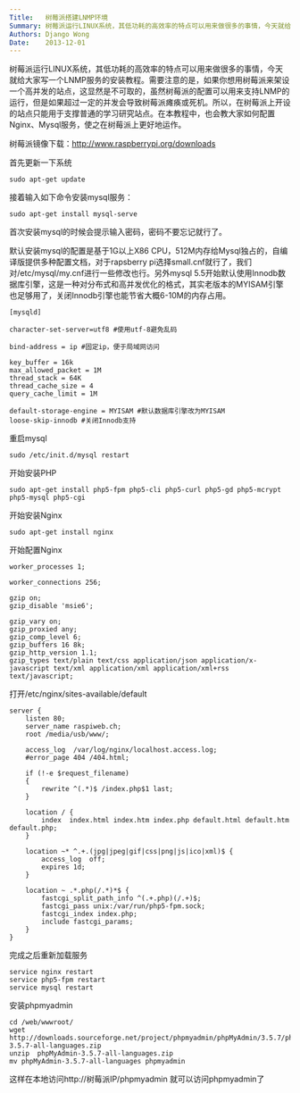```yaml
---
Title:   树莓派搭建LNMP环境
Summary: 树莓派运行LINUX系统，其低功耗的高效率的特点可以用来做很多的事情，今天就给大家写一个LNMP服务的安装教程。需要注意的是，如果你想用树莓派来架设一个高并发的站点，这显然是不可取的，虽然树莓派的配置可以用来支持LNMP的运行，但是如果超过一定的并发会导致树莓派瘫痪或死机。所以，在树莓派上开设的站点只能用于支撑普通的学习研究站点。在本教程中，也会教大家如何配置Nginx、Mysql服务，使之在树莓派上更好地运作。
Authors: Django Wong
Date:    2013-12-01
---
```


树莓派运行LINUX系统，其低功耗的高效率的特点可以用来做很多的事情，今天就给大家写一个LNMP服务的安装教程。需要注意的是，如果你想用树莓派来架设一个高并发的站点，这显然是不可取的，虽然树莓派的配置可以用来支持LNMP的运行，但是如果超过一定的并发会导致树莓派瘫痪或死机。所以，在树莓派上开设的站点只能用于支撑普通的学习研究站点。在本教程中，也会教大家如何配置Nginx、Mysql服务，使之在树莓派上更好地运作。

树莓派镜像下载：<http://www.raspberrypi.org/downloads>

首先更新一下系统  

	sudo apt-get update
	
接着输入如下命令安装mysql服务：

	sudo apt-get install mysql-serve
	
首次安装mysql的时候会提示输入密码，密码不要忘记就行了。  

默认安装mysql的配置是基于1G以上X86 CPU，512M内存给Mysql独占的，自编译版提供多种配置文档，对于rapsberry pi选择small.cnf就行了，我们对/etc/mysql/my.cnf进行一些修改也行。另外mysql 5.5开始默认使用Innodb数据库引擎，这是一种对分布式和高并发优化的格式，其实老版本的MYISAM引擎也足够用了，关闭Innodb引擎也能节省大概6-10M的内存占用。  

	[mysqld]
	 
	character-set-server=utf8 #使用utf-8避免乱码
	 
	bind-address = ip #固定ip，便于局域网访问
	 
	key_buffer = 16k
	max_allowed_packet = 1M
	thread_stack = 64K
	thread_cache_size = 4
	query_cache_limit = 1M
	 
	default-storage-engine = MYISAM #默认数据库引擎改为MYISAM
	loose-skip-innodb #关闭Innodb支持
	
重启mysql 
 
	sudo /etc/init.d/mysql restart
	
开始安装PHP  

	sudo apt-get install php5-fpm php5-cli php5-curl php5-gd php5-mcrypt php5-mysql php5-cgi 
	
开始安装Nginx  

	sudo apt-get install nginx
	
开始配置Nginx  

	worker_processes 1;
	 
	worker_connections 256;
	 
	gzip on;
	gzip_disable 'msie6';
	 
	gzip_vary on;
	gzip_proxied any;
	gzip_comp_level 6;
	gzip_buffers 16 8k;
	gzip_http_version 1.1;
	gzip_types text/plain text/css application/json application/x-javascript text/xml application/xml application/xml+rss text/javascript;
	
打开/etc/nginx/sites-available/default

	server {
		listen 80;
		server_name raspiweb.ch; 
		root /media/usb/www/; 
	 
		access_log	/var/log/nginx/localhost.access.log;
		#error_page	404 /404.html;
	 
		if (!-e $request_filename)
		{
			rewrite ^(.*)$ /index.php$1 last;
		}
	 
		location / { 
			index  index.html index.htm index.php default.html default.htm default.php; 
		} 
	 
		location ~* ^.+.(jpg|jpeg|gif|css|png|js|ico|xml)$ {
			access_log	off;
			expires	1d;
		}
	 
		location ~ .*.php(/.*)*$ {
			fastcgi_split_path_info ^(.+.php)(/.+)$;
			fastcgi_pass unix:/var/run/php5-fpm.sock;
			fastcgi_index index.php;
			include fastcgi_params;
		}
	}
	
完成之后重新加载服务  

	service nginx restart
	service php5-fpm restart
	service mysql restart
	
安装phpmyadmin  

	cd /web/wwwroot/
	wget http://downloads.sourceforge.net/project/phpmyadmin/phpMyAdmin/3.5.7/phpMyAdmin-3.5.7-all-languages.zip
	unzip  phpMyAdmin-3.5.7-all-languages.zip
	mv phpMyAdmin-3.5.7-all-languages phpmyadmin
	
这样在本地访问http://树莓派IP/phpmyadmin 就可以访问phpmyadmin了
